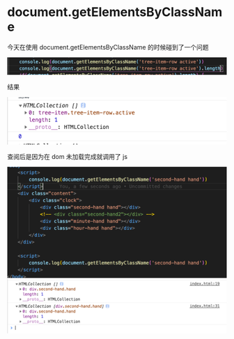 <!--
 * @Author: your name
 * @Date: 2020-10-19 14:15:36
 * @LastEditTime: 2020-10-19 14:36:51
 * @LastEditors: Please set LastEditors
 * @Description: In User Settings Edit
 * @FilePath: /Blog/问题/document.getElementsByClassName 的问题.md
-->
# document.getElementsByClassName

今天在使用 document.getElementsByClassName 的时候碰到了一个问题

![document.getElementsByClassName()](https://raw.githubusercontent.com/Tongshisan/Blog/master/img/document.getElementsByClassName0.png)

结果

![document.getElementsByClassName()](https://raw.githubusercontent.com/Tongshisan/Blog/master/img/document.getElementsByClassName1.png)

查阅后是因为在 dom 未加载完成就调用了 js 

![document.getElementsByClassName()](https://raw.githubusercontent.com/Tongshisan/Blog/master/img/document.getElementsByClassName2.png)
![document.getElementsByClassName()](https://raw.githubusercontent.com/Tongshisan/Blog/master/img/document.getElementsByClassName3.png)